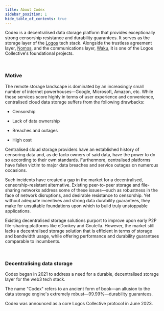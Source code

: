 ```yaml
---
title: About Codex
sidebar_position: 1
hide_table_of_contents: true
---
```


Codex is a decentralised data storage platform that provides exceptionally strong censorship resistance and durability guarantees. It serves as the storage layer of the [Logos](https://logos.co/) tech stack. Alongside the trustless agreement layer, [Nomos](http://nomos.tech), and the communications layer, [Waku](http://waku.org), it is one of the Logos Collective's foundational projects.

<br/>

### Motive

The remote storage landscape is dominated by an increasingly small number of internet powerhouses—Google, Microsoft, Amazon, etc. While these services score highly in terms of user experience and convenience, centralised cloud data storage suffers from the following drawbacks:

- Censorship

- Lack of data ownership

- Breaches and outages

- High cost

Centralised cloud storage providers have an established history of censoring data and, as de facto owners of said data, have the power to do so according to their own standards. Furthermore, centralised platforms have fallen victim to major data breaches and service outages on numerous occasions.

Such incidents have created a gap in the market for a decentralised, censorship-resistant alternative. Existing peer-to-peer storage and file-sharing networks address some of these issues—such as robustness in the face of network disruptions, and desirable resistance to censorship. Yet without adequate incentives and strong data durability guarantees, they make for unsuitable foundations upon which to build truly unstoppable applications.

Existing decentralised storage solutions purport to improve upon early P2P file-sharing platforms like eDonkey and Gnutella. However, the market still lacks a decentralised storage solution that is efficient in terms of storage and bandwidth usage, while offering performance and durability guarantees comparable to incumbents. 

<br/>

### Decentralising data storage

Codex began in 2021 to address a need for a durable, decentralised storage layer for the web3 tech stack.

The name "Codex" refers to an ancient form of book—an allusion to the data storage engine's extremely robust—99.99%—durability guarantees.

Codex was announced as a core Logos Collective protocol in June 2023.

